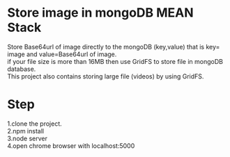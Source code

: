 # Store image in mongoDB MEAN Stack
Store Base64url of image directly to the mongoDB (key,value) that is key= image and value=Base64url of image.<br />
if your file size is more than 16MB then use GridFS to store file in mongoDB database.<br />
This project also contains storing large file (videos) by using GridFS.<br />

# Step
1.clone the project.<br />2.npm install<br />3.node server<br />4.open chrome browser with localhost:5000

